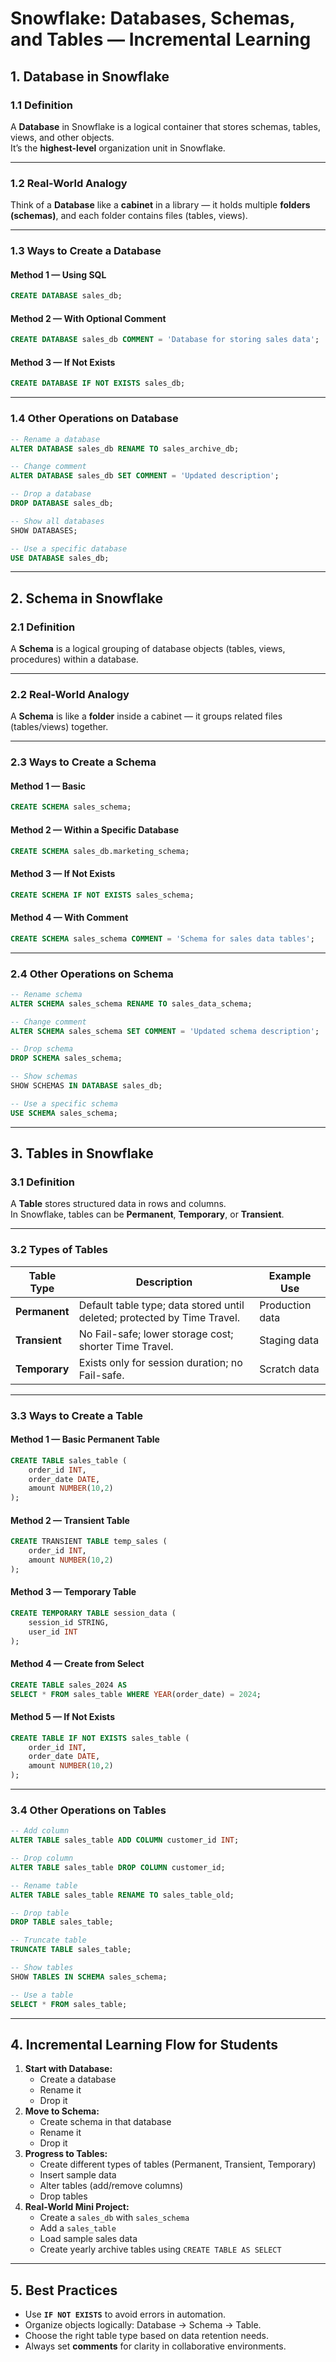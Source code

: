 # Snowflake: Databases, Schemas, and Tables — Incremental Learning

## 1. Database in Snowflake

### 1.1 Definition
A **Database** in Snowflake is a logical container that stores schemas, tables, views, and other objects.  
It’s the **highest-level** organization unit in Snowflake.

---

### 1.2 Real-World Analogy
Think of a **Database** like a **cabinet** in a library — it holds multiple **folders (schemas)**, and each folder contains files (tables, views).

---

### 1.3 Ways to Create a Database

#### Method 1 — Using SQL
```sql
CREATE DATABASE sales_db;
```

#### Method 2 — With Optional Comment
```sql
CREATE DATABASE sales_db COMMENT = 'Database for storing sales data';
```

#### Method 3 — If Not Exists
```sql
CREATE DATABASE IF NOT EXISTS sales_db;
```

---

### 1.4 Other Operations on Database
```sql
-- Rename a database
ALTER DATABASE sales_db RENAME TO sales_archive_db;

-- Change comment
ALTER DATABASE sales_db SET COMMENT = 'Updated description';

-- Drop a database
DROP DATABASE sales_db;

-- Show all databases
SHOW DATABASES;

-- Use a specific database
USE DATABASE sales_db;
```

---

## 2. Schema in Snowflake

### 2.1 Definition
A **Schema** is a logical grouping of database objects (tables, views, procedures) within a database.

---

### 2.2 Real-World Analogy
A **Schema** is like a **folder** inside a cabinet — it groups related files (tables/views) together.

---

### 2.3 Ways to Create a Schema

#### Method 1 — Basic
```sql
CREATE SCHEMA sales_schema;
```

#### Method 2 — Within a Specific Database
```sql
CREATE SCHEMA sales_db.marketing_schema;
```

#### Method 3 — If Not Exists
```sql
CREATE SCHEMA IF NOT EXISTS sales_schema;
```

#### Method 4 — With Comment
```sql
CREATE SCHEMA sales_schema COMMENT = 'Schema for sales data tables';
```

---

### 2.4 Other Operations on Schema
```sql
-- Rename schema
ALTER SCHEMA sales_schema RENAME TO sales_data_schema;

-- Change comment
ALTER SCHEMA sales_schema SET COMMENT = 'Updated schema description';

-- Drop schema
DROP SCHEMA sales_schema;

-- Show schemas
SHOW SCHEMAS IN DATABASE sales_db;

-- Use a specific schema
USE SCHEMA sales_schema;
```

---

## 3. Tables in Snowflake

### 3.1 Definition
A **Table** stores structured data in rows and columns.  
In Snowflake, tables can be **Permanent**, **Temporary**, or **Transient**.

---

### 3.2 Types of Tables
| Table Type | Description | Example Use |
|------------|-------------|-------------|
| **Permanent** | Default table type; data stored until deleted; protected by Time Travel. | Production data |
| **Transient** | No Fail-safe; lower storage cost; shorter Time Travel. | Staging data |
| **Temporary** | Exists only for session duration; no Fail-safe. | Scratch data |

---

### 3.3 Ways to Create a Table

#### Method 1 — Basic Permanent Table
```sql
CREATE TABLE sales_table (
    order_id INT,
    order_date DATE,
    amount NUMBER(10,2)
);
```

#### Method 2 — Transient Table
```sql
CREATE TRANSIENT TABLE temp_sales (
    order_id INT,
    amount NUMBER(10,2)
);
```

#### Method 3 — Temporary Table
```sql
CREATE TEMPORARY TABLE session_data (
    session_id STRING,
    user_id INT
);
```

#### Method 4 — Create from Select
```sql
CREATE TABLE sales_2024 AS
SELECT * FROM sales_table WHERE YEAR(order_date) = 2024;
```

#### Method 5 — If Not Exists
```sql
CREATE TABLE IF NOT EXISTS sales_table (
    order_id INT,
    order_date DATE,
    amount NUMBER(10,2)
);
```

---

### 3.4 Other Operations on Tables
```sql
-- Add column
ALTER TABLE sales_table ADD COLUMN customer_id INT;

-- Drop column
ALTER TABLE sales_table DROP COLUMN customer_id;

-- Rename table
ALTER TABLE sales_table RENAME TO sales_table_old;

-- Drop table
DROP TABLE sales_table;

-- Truncate table
TRUNCATE TABLE sales_table;

-- Show tables
SHOW TABLES IN SCHEMA sales_schema;

-- Use a table
SELECT * FROM sales_table;
```

---

## 4. Incremental Learning Flow for Students

1. **Start with Database:**
   - Create a database
   - Rename it
   - Drop it
2. **Move to Schema:**
   - Create schema in that database
   - Rename it
   - Drop it
3. **Progress to Tables:**
   - Create different types of tables (Permanent, Transient, Temporary)
   - Insert sample data
   - Alter tables (add/remove columns)
   - Drop tables
4. **Real-World Mini Project:**
   - Create a `sales_db` with `sales_schema`
   - Add a `sales_table`
   - Load sample sales data
   - Create yearly archive tables using `CREATE TABLE AS SELECT`

---

## 5. Best Practices
- Use **`IF NOT EXISTS`** to avoid errors in automation.
- Organize objects logically: Database → Schema → Table.
- Choose the right table type based on data retention needs.
- Always set **comments** for clarity in collaborative environments.
